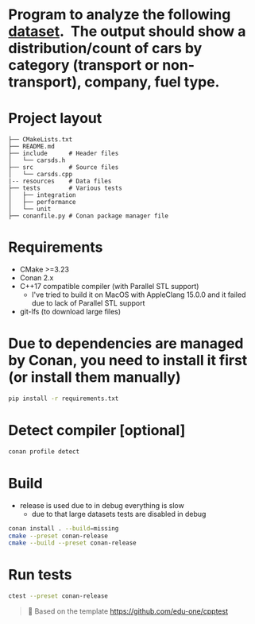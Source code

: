 Program to analyze the following [dataset](https://www.kaggle.com/datasets/zubairatha/revving-up-telangana-vehicle-sales-2023?select=telangana_vehicle_sales.csv). 
The output should show a distribution/count of cars by category (transport or non-transport), company, fuel type.
===============================

# Project layout
```
├── CMakeLists.txt
├── README.md
├── include      # Header files
│   └── carsds.h
├── src          # Source files
│   └── carsds.cpp
|-- resources    # Data files
├── tests        # Various tests
│   ├── integration
│   ├── performance
│   └── unit
├── conanfile.py # Conan package manager file
```

# Requirements
- CMake >=3.23
- Conan 2.x
- C++17 compatible compiler (with Parallel STL support)
  - I've tried to build it on MacOS with AppleClang 15.0.0 and it failed due to lack of Parallel STL support
- git-lfs (to download large files)

# Due to dependencies are managed by Conan, you need to install it first (or install them manually)
```bash
pip install -r requirements.txt
```

# Detect compiler [optional]
```bash
conan profile detect
```

# Build
- release is used due to in debug everything is slow
  - due to that large datasets tests are disabled in debug
```bash
conan install . --build=missing
cmake --preset conan-release
cmake --build --preset conan-release
```

# Run tests
```bash
ctest --preset conan-release
```


>📝
> Based on the template https://github.com/edu-one/cpptest
